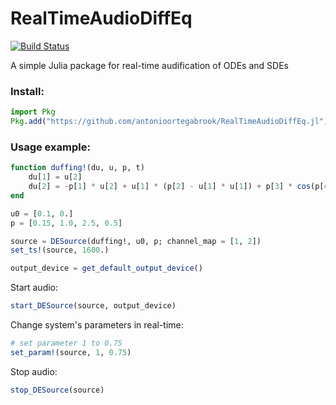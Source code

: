 # RealTimeAudioDiffEq

[![Build Status](https://github.com/antonioortegabrook/RealTimeAudioDiffEq.jl/actions/workflows/CI.yml/badge.svg?branch=main)](https://github.com/antonioortegabrook/RealTimeAudioDiffEq.jl/actions/workflows/CI.yml?query=branch%3Amain)

A simple Julia package for real-time audification of ODEs and SDEs

### Install:
```julia
import Pkg
Pkg.add("https://github.com/antonioortegabrook/RealTimeAudioDiffEq.jl")
```

### Usage example:
```julia
function duffing!(du, u, p, t)
    du[1] = u[2]
    du[2] = -p[1] * u[2] + u[1] * (p[2] - u[1] * u[1]) + p[3] * cos(p[4] * t)
end

u0 = [0.1, 0.]
p = [0.15, 1.0, 2.5, 0.5]

source = DESource(duffing!, u0, p; channel_map = [1, 2])
set_ts!(source, 1600.)

output_device = get_default_output_device()
```
Start audio:
```julia
start_DESource(source, output_device)
```
Change system's parameters in real-time:
```julia
# set parameter 1 to 0.75
set_param!(source, 1, 0.75)
```
Stop audio:
```julia
stop_DESource(source)
```